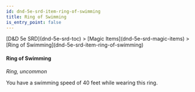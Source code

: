 ```yaml
---
id: dnd-5e-srd-item-ring-of-swimming
title: Ring of Swimming
is_entry_point: false
---
```


<breadcrumb>
[D&D 5e SRD](dnd-5e-srd-toc) >  [Magic Items](dnd-5e-srd-magic-items) > [Ring of Swimming](dnd-5e-srd-item-ring-of-swimming)
</breadcrumb>

#### Ring of Swimming

*Ring, uncommon*

You have a swimming speed of 40 feet while wearing this ring.

